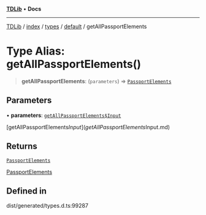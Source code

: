 [**TDLib**](../../../../../../README.md) • **Docs**

***

[TDLib](../../../../../../modules.md) / [index](../../../../../README.md) / [types](../../../README.md) / [default](../README.md) / getAllPassportElements

# Type Alias: getAllPassportElements()

> **getAllPassportElements**: (`parameters`) => [`PassportElements`](PassportElements.md)

## Parameters

• **parameters**: [`getAllPassportElements$Input`](getAllPassportElements$Input.md)

[getAllPassportElements$Input](getAllPassportElements$Input.md)

## Returns

[`PassportElements`](PassportElements.md)

[PassportElements](PassportElements.md)

## Defined in

dist/generated/types.d.ts:99287
